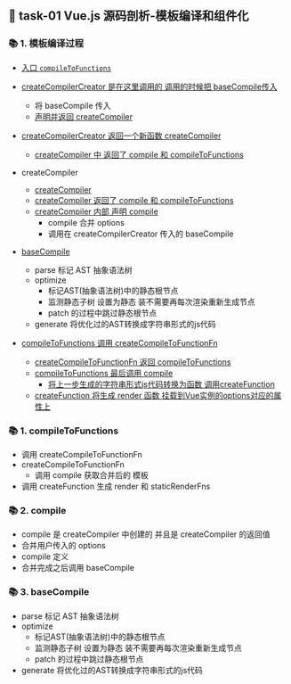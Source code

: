 ## &#x1F964; task-01 Vue.js 源码剖析-模板编译和组件化

### &#x1F4DA; 1. 模板编译过程
  - [入口 `compileToFunctions`](https://sourcegraph.com/github.com/GGupzHH/vue/-/blob/src/platforms/web/compiler/index.js)

  - [createCompilerCreator 是在这里调用的 调用的时候把 baseCompile传入](https://sourcegraph.com/github.com/GGupzHH/vue/-/blob/src/compiler/index.js#L15)
    - 将 baseCompile 传入
    - [声明并返回 createCompiler](https://sourcegraph.com/github.com/GGupzHH/vue/-/blob/src/compiler/create-compiler.js#L9:3)

  - [createCompilerCreator 返回一个新函数 createCompiler](https://sourcegraph.com/github.com/GGupzHH/vue/-/blob/src/compiler/create-compiler.js#L7:1)
    - [createCompiler 中 返回了 compile 和 compileToFunctions](https://sourcegraph.com/github.com/GGupzHH/vue/-/blob/src/compiler/create-compiler.js#L72)

  - createCompiler
    - [createCompiler](https://sourcegraph.com/github.com/GGupzHH/vue/-/blob/src/compiler/index.js#L15:8)
    - [createCompiler 返回了 compile 和 compileToFunctions](https://sourcegraph.com/github.com/GGupzHH/vue/-/blob/src/compiler/create-compiler.js#L74:7)  
    - [createCompiler 内部 声明 compile](https://sourcegraph.com/github.com/GGupzHH/vue/-/blob/src/compiler/create-compiler.js#L10) 
      - compile 合并 options 
      - 调用在 createCompilerCreator 传入的 baseCompile
  - [baseCompile](https://sourcegraph.com/github.com/GGupzHH/vue/-/blob/src/compiler/index.js#L20)
    - parse 标记 AST 抽象语法树
    - optimize
      - 标记AST(抽象语法树)中的静态根节点
      - 监测静态子树 设置为静态 装不需要再每次渲染重新生成节点
      - patch 的过程中跳过静态根节点
    - generate 将优化过的AST转换成字符串形式的js代码
  - [compileToFunctions 调用 createCompileToFunctionFn](https://sourcegraph.com/github.com/GGupzHH/vue/-/blob/src/compiler/create-compiler.js#L74)
    - [createCompileToFunctionFn 返回 compileToFunctions](https://sourcegraph.com/github.com/GGupzHH/vue/-/blob/src/compiler/to-function.js#L24)
    - [compileToFunctions 最后调用 compile](https://sourcegraph.com/github.com/GGupzHH/vue/-/blob/src/compiler/to-function.js#L60)
      - [将上一步生成的字符串形式js代码转换为函数 调用createFunction](https://sourcegraph.com/github.com/GGupzHH/vue/-/blob/src/compiler/to-function.js#L93)
    - [createFunction 将生成 render 函数 挂载到Vue实例的options对应的属性上](https://sourcegraph.com/github.com/GGupzHH/vue/-/blob/src/compiler/to-function.js#L93)

### &#x1F4DA; 1. compileToFunctions
  - 调用 createCompileToFunctionFn
  - createCompileToFunctionFn
    - 调用 compile 获取合并后的 模板
  - 调用 createFunction 生成 render 和 staticRenderFns

### &#x1F4DA; 2. compile
  - compile 是 createCompiler 中创建的  并且是 createCompiler 的返回值
  - 合并用户传入的 options
  - compile 定义
  - 合并完成之后调用 baseCompile

### &#x1F4DA; 3. baseCompile
  - parse 标记 AST 抽象语法树
  - optimize
    - 标记AST(抽象语法树)中的静态根节点
    - 监测静态子树 设置为静态 装不需要再每次渲染重新生成节点
    - patch 的过程中跳过静态根节点
  - generate 将优化过的AST转换成字符串形式的js代码

